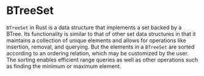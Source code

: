 # BTreeSet

`BTreeSet` in Rust is a data structure that implements a set backed by a BTree. Its functionality is similar to that of other set data structures in that it maintains a collection of unique elements and allows for operations like insertion, removal, and querying. But the elements in a `BTreeSet` are sorted according to an ordering relation, which may be customized by the user. The sorting enables efficient range queries as well as other operations such as finding the minimum or maximum element.